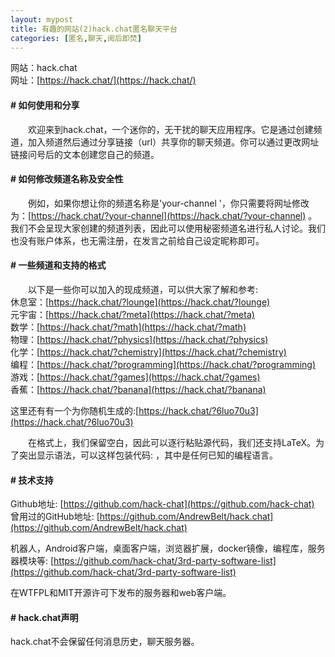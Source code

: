 ```yaml
---
layout: mypost
title: 有趣的网站(2)hack.chat匿名聊天平台
categories: [匿名,聊天,阅后即焚]
---
```


网站：hack.chat <br>网址：[https://hack.chat/](https://hack.chat/)

#### # 如何使用和分享
&emsp;&emsp;欢迎来到hack.chat，一个迷你的，无干扰的聊天应用程序。它是通过创建频道，加入频道然后通过分享链接（url）共享你的聊天频道。你可以通过更改网址链接问号后的文本创建您自己的频道。

#### # 如何修改频道名称及安全性
&emsp;&emsp;例如，如果你想让你的频道名称是'your-channel '，你只需要将网址修改为：[https://hack.chat/?your-channel](https://hack.chat/?your-channel) 。我们不会呈现大家创建的频道列表，因此可以使用秘密频道名进行私人讨论。我们也没有账户体系，也无需注册，在发言之前给自己设定昵称即可。

#### # 一些频道和支持的格式
&emsp;&emsp;以下是一些你可以加入的现成频道，可以供大家了解和参考:<br>休息室：[https://hack.chat/?lounge](https://hack.chat/?lounge) <br>元宇宙：[https://hack.chat/?meta](https://hack.chat/?meta) <br>数学：[https://hack.chat/?math](https://hack.chat/?math) <br>物理：[https://hack.chat/?physics](https://hack.chat/?physics) <br>化学：[https://hack.chat/?chemistry](https://hack.chat/?chemistry) <br>编程：[https://hack.chat/?programming](https://hack.chat/?programming) <br>游戏：[https://hack.chat/?games](https://hack.chat/?games) <br>香蕉：[https://hack.chat/?banana](https://hack.chat/?banana)

这里还有有一个为你随机生成的:[https://hack.chat/?6luo70u3](https://hack.chat/?6luo70u3)

&emsp;&emsp;在格式上，我们保留空白，因此可以逐行粘贴源代码，我们还支持LaTeX。为了突出显示语法，可以这样包装代码:<language> <the code>，其中<language>是任何已知的编程语言。

#### # 技术支持
Github地址: [https://github.com/hack-chat](https://github.com/hack-chat) <br>曾用过的GitHub地址: [https://github.com/AndrewBelt/hack.chat](https://github.com/AndrewBelt/hack.chat)

机器人，Android客户端，桌面客户端，浏览器扩展，docker镜像，编程库，服务器模块等:
[https://github.com/hack-chat/3rd-party-software-list](https://github.com/hack-chat/3rd-party-software-list)

在WTFPL和MIT开源许可下发布的服务器和web客户端。

#### # hack.chat声明
hack.chat不会保留任何消息历史，聊天服务器。

